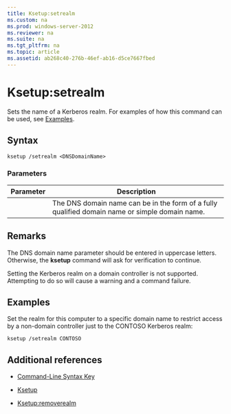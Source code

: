 ```yaml
---
title: Ksetup:setrealm
ms.custom: na
ms.prod: windows-server-2012
ms.reviewer: na
ms.suite: na
ms.tgt_pltfrm: na
ms.topic: article
ms.assetid: ab268c40-276b-46ef-ab16-d5ce7667fbed
---
```

# Ksetup:setrealm
Sets the name of a Kerberos realm. For examples of how this command can be used, see [Examples](#BKMK_Examples).

## Syntax

```
ksetup /setrealm <DNSDomainName>
```

### Parameters

|Parameter|Description|
|-------------|---------------|
|<DNSDomainName>|The DNS domain name can be in the form of a fully qualified domain name or simple domain name.|

## Remarks
The DNS domain name parameter should be entered in uppercase letters. Otherwise, the **ksetup** command will ask for verification to continue.

Setting the Kerberos realm on a domain controller is not supported. Attempting to do so will cause a warning and a command failure.

## <a name="BKMK_Examples"></a>Examples
Set the realm for this computer to a specific domain name to restrict access by a non\-domain controller just to the CONTOSO Kerberos realm:

```
ksetup /setrealm CONTOSO
```

## Additional references

-   [Command-Line Syntax Key](Command-Line-Syntax-Key.md)

-   [Ksetup](Ksetup.md)

-   [Ksetup:removerealm](Ksetup-removerealm.md)


